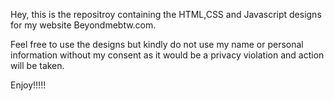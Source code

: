 Hey, this is the repositroy containing the HTML,CSS and Javascript designs for my website Beyondmebtw.com.

Feel free to use the designs but kindly do not use my name or personal information without my consent as it would be a privacy violation and action will be taken.

Enjoy!!!!!
